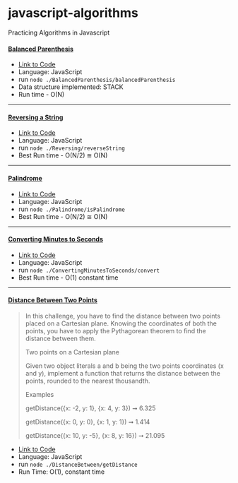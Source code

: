 # javascript-algorithms
Practicing Algorithms in Javascript

#### [Balanced Parenthesis](https://github.com/romiaujla/javascript-algorithms/blob/master/balancedParanthesis.js)
- [Link to Code](https://github.com/romiaujla/javascript-algorithms/blob/master/balancedParanthesis.js)
- Language: JavaScript
- run  `node ./BalancedParenthesis/balancedParenthesis`
- Data structure implemented: STACK
- Run time - O(N)

<hr />

#### [Reversing a String](https://github.com/romiaujla/javascript-algorithms/blob/master/Reversing/reverseString.js)
- [Link to Code](https://github.com/romiaujla/javascript-algorithms/blob/master/Reversing/reverseString.js)
- Language: JavaScript
- run  `node ./Reversing/reverseString`
- Best Run time - O(N/2) ≅ O(N)

<hr />

#### [Palindrome](https://github.com/romiaujla/javascript-algorithms/blob/master/Palindrome/isPalindrome.js)
- [Link to Code](https://github.com/romiaujla/javascript-algorithms/blob/master/Palindrome/isPalindrome.js)
- Language: JavaScript
- run `node ./Palindrome/isPalindrome`
- Best Run time - O(N/2) ≅ O(N)

<hr />

#### [Converting Minutes to Seconds](https://github.com/romiaujla/javascript-algorithms/blob/master/ConvertingMinutesToSeconds/convert.js)
- [Link to Code](https://github.com/romiaujla/javascript-algorithms/blob/master/ConvertingMinutesToSeconds/convert.js)
- Language: JavaScript
- run `node ./ConvertingMinutesToSeconds/convert`
- Best Run time - O(1) constant time

<hr />

#### [Distance Between Two Points](https://github.com/romiaujla/javascript-algorithms/blob/master/DistanceBetween/getDistance.js)

> In this challenge, you have to find the distance between two points placed on a Cartesian plane. Knowing the coordinates of both the points, you have to apply the Pythagorean theorem to find the distance between them.
>
> Two points on a Cartesian plane
>
> Given two object literals a and b being the two points coordinates (x and y), implement a function that returns the distance between the points, rounded to the nearest thousandth.
> 
> Examples
>
> getDistance({x: -2, y: 1}, {x: 4, y: 3}) ➞ 6.325
>
> getDistance({x: 0, y: 0}, {x: 1, y: 1}) ➞ 1.414
>
> getDistance({x: 10, y: -5}, {x: 8, y: 16}) ➞ 21.095

- [Link to Code](https://github.com/romiaujla/javascript-algorithms/blob/master/DistanceBetween/getDistance.js)
- Language: JavaScript
- run `node ./DistanceBetween/getDistance`
- Run Time: O(1), constant time